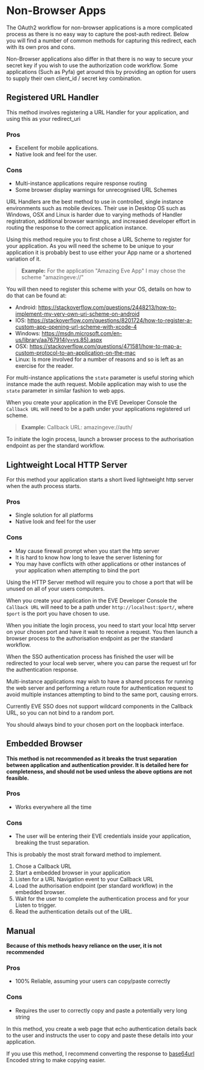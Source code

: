 # Non-Browser Apps

The OAuth2 workflow for non-browser applications is a more complicated process as there is no easy way to capture the
 post-auth redirect. Below you will find a number of common methods for capturing this redirect, each with its own pros and cons.

Non-Browser applications also differ in that there is no way to secure your secret key if you wish to use the
 authorization code workflow. Some applications (Such as Pyfa) get around this by providing an option for users to
 supply their own client_id / secret key combination.

## Registered URL Handler
This method involves registering a URL Handler for your application, and using this as your redirect_uri

### Pros
* Excellent for mobile applications.
* Native look and feel for the user.

### Cons
* Multi-instance applications require response routing
* Some browser display warnings for unrecognised URL Schemes

URL Handlers are the best method to use in controlled, single instance environments such as mobile devices. Their use
 in Desktop OS such as Windows, OSX and Linux is harder due to varying methods of Handler registration, additional
 browser warnings, and increased developer effort in routing the response to the correct application instance.

Using this method require you to first chose a URL Scheme to register for your application. As you will need the scheme
 to be unique to your application it is probably best to use either your App name or a shortened variation of it.

> **Example:** For the application "Amazing Eve App" I may chose the scheme "amazingeve://"

You will then need to register this scheme with your OS, details on how to do that can be found at:
* Android: <https://stackoverflow.com/questions/2448213/how-to-implement-my-very-own-uri-scheme-on-android>
* IOS: <https://stackoverflow.com/questions/8201724/how-to-register-a-custom-app-opening-url-scheme-with-xcode-4>
* Windows: <https://msdn.microsoft.com/en-us/library/aa767914(v=vs.85).aspx>
* OSX: <https://stackoverflow.com/questions/471581/how-to-map-a-custom-protocol-to-an-application-on-the-mac>
* Linux: Is more involved for a number of reasons and so is left as an exercise for the reader.

For multi-instance applications the `state` parameter is useful storing which instance made the auth request. Mobile
 application may wish to use the `state` parameter in similar fashion to web apps.

When you create your application in the EVE Developer Console the `Callback URL` will need to be a path under your
 applications registered url scheme.

> **Example:** Callback URL: amazingeve://auth/

To initiate the login process, launch a browser process to the authorisation endpoint as per the standard workflow.

## Lightweight Local HTTP Server
For this method your application starts a short lived lightweight http server when the auth process starts.

### Pros
* Single solution for all platforms
* Native look and feel for the user

### Cons
* May cause firewall prompt when you start the http server
* It is hard to know how long to leave the server listening for
* You may have conflicts with other applications or other instances of your application when attempting to bind the port

Using the HTTP Server method will require you to chose a port that will be unused on all of your users computers.

When you create your application in the EVE Developer Console the `Callback URL` will need to be a path under
 `http://localhost:$port/`, where `$port` is the port you have chosen to use.

When you initiate the login process, you need to start your local http server on your chosen port and have it wait
 to receive a request. You then launch a browser process to the authorisation endpoint as per the standard workflow.

When the SSO authentication process has finished the user will be redirected to your local web server, where you can
 parse the request url for the authentication response.

Multi-instance applications may wish to have a shared process for running the web server and performing a return route
 for authentication request to avoid multiple instances attempting to bind to the same port, causing errors.

Currently EVE SSO does not support wildcard components in the Callback URL, so you can not bind to a random port.

You should always bind to your chosen port on the loopback interface.

## Embedded Browser
**This method is not recommended as it breaks the trust separation between application and authentication provider.
It is detailed here for completeness, and should not be used unless the above options are not feasible.**

### Pros
* Works everywhere all the time

### Cons
* The user will be entering their EVE credentials inside your application, breaking the trust separation.

This is probably the most strait forward method to implement.
1) Chose a Callback URL
2) Start a embedded browser in your application
3) Listen for a URL Navigation event to your Callback URL
4) Load the authorisation endpoint (per standard workflow) in the embedded browser.
5) Wait for the user to complete the authentication process and for your Listen to trigger.
6) Read the authentication details out of the URL.

## Manual

**Because of this methods heavy reliance on the user, it is not recommended**

### Pros
* 100% Reliable, assuming your users can copy/paste correctly

### Cons
* Requires the user to correctly copy and paste a potentially very long string

In this method, you create a web page that echo authentication details back to the user and instructs the user to copy
 and paste these details into your application.

If you use this method, I recommend converting the response to [base64url][base64url] Encoded string to make copying easier.


[base64url]: https://tools.ietf.org/html/rfc4648#section-5
